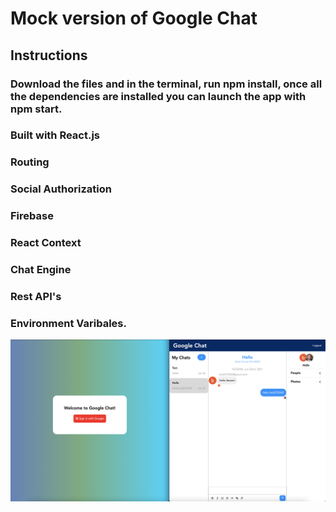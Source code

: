 # Mock version of Google Chat 

## Instructions
### Download the files and in the terminal, run npm install, once all the dependencies are installed you can launch the app with npm start. 

### Built with React.js
### Routing
### Social Authorization
### Firebase
### React Context 
### Chat Engine
### Rest API's 
### Environment Varibales.


![](snap.png)
